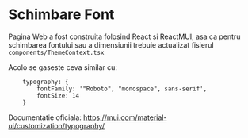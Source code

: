 # Schimbare Font
Pagina Web a fost construita folosind React si ReactMUI, asa ca pentru schimbarea fontului 
sau a dimensiunii trebuie actualizat fisierul
`components/ThemeContext.tsx`

Acolo se gaseste ceva similar cu:
```
    typography: {
        fontFamily: '"Roboto", "monospace", sans-serif',
        fontSize: 14
    }
``` 

Documentatie oficiala: https://mui.com/material-ui/customization/typography/
